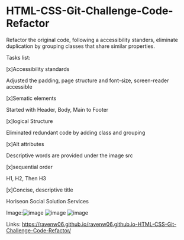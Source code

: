 # HTML-CSS-Git-Challenge-Code-Refactor

Refactor the original code, following a accessibility standers, eliminate duplication by grouping classes that share similar properties.

Tasks list:

[x]Accessibility standards

Adjusted the padding, page structure and font-size, screen-reader accessible

[x]Sematic elements

Started with Header, Body, Main to Footer

[x]logical Structure

Eliminated redundant code by adding class and grouping

[x]Alt attributes

Descriptive words are provided under the image src

[x]sequential order

H1, H2, Then H3

[x]Concise, descriptive title

Horiseon Social Solution Services

Image:![image](https://user-images.githubusercontent.com/78116042/109452181-2c408c00-7a1d-11eb-8a92-9e65efaffd9f.png)
![image](https://user-images.githubusercontent.com/78116042/109452220-47130080-7a1d-11eb-8c55-2133a79e5af0.png)
![image](https://user-images.githubusercontent.com/78116042/109452028-d4098a00-7a1c-11eb-891a-c0d0b9d258b7.png)


Links: https://ravenw06.github.io/ravenw06.github.io-HTML-CSS-Git-Challenge-Code-Refactor/
